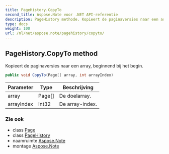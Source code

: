 ```yaml
---
title: PageHistory.CopyTo
second_title: Aspose.Note voor .NET API-referentie
description: PageHistory methode. Kopieert de paginaversies naar een array beginnend bij het begin.
type: docs
weight: 100
url: /nl/net/aspose.note/pagehistory/copyto/
---
```

## PageHistory.CopyTo method

Kopieert de paginaversies naar een array, beginnend bij het begin.

```csharp
public void CopyTo(Page[] array, int arrayIndex)
```

| Parameter | Type | Beschrijving |
| --- | --- | --- |
| array | Page[] | De doelarray. |
| arrayIndex | Int32 | De array-index. |

### Zie ook

* class [Page](../../page/)
* class [PageHistory](../)
* naamruimte [Aspose.Note](../../pagehistory/)
* montage [Aspose.Note](../../../)


